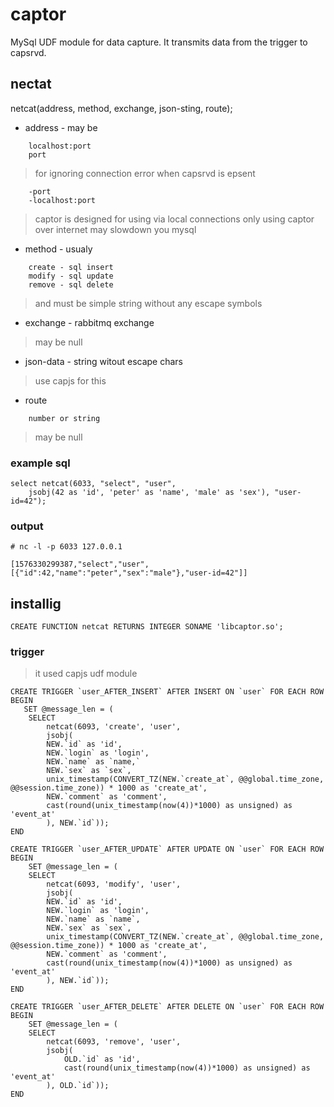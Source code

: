 # captor

MySql UDF module for data capture. It transmits data from the trigger to capsrvd.

## nectat

netcat(address, method, exchange, json-sting, route);

* address - may be
```
    localhost:port
    port
```
> for ignoring connection error when capsrvd is epsent
```
    -port 
    -localhost:port
```
>captor is designed for using via local connections only
>	using captor over internet may slowdown you mysql

* method - usualy
```
    create - sql insert
    modify - sql update
    remove - sql delete
```
> and must be simple string
> without any escape symbols

* exchange - rabbitmq exchange
> may be null

* json-data - string witout escape chars

> use capjs for this

* route
```
    number or string
```
> may be null

### example sql
```
select netcat(6033, "select", "user", 
    jsobj(42 as 'id', 'peter' as 'name', 'male' as 'sex'), "user-id=42");
```
### output
```
# nc -l -p 6033 127.0.0.1
```
```
[1576330299387,"select","user",[{"id":42,"name":"peter","sex":"male"},"user-id=42"]]
```

## installig
```
CREATE FUNCTION netcat RETURNS INTEGER SONAME 'libcaptor.so';
```

### trigger
> it used capjs udf module
```
CREATE TRIGGER `user_AFTER_INSERT` AFTER INSERT ON `user` FOR EACH ROW
BEGIN
   SET @message_len = (
    SELECT 
        netcat(6093, 'create', 'user',
        jsobj(
        NEW.`id` as 'id',
        NEW.`login` as 'login',
        NEW.`name` as `name,`
        NEW.`sex` as `sex`,
        unix_timestamp(CONVERT_TZ(NEW.`create_at`, @@global.time_zone, @@session.time_zone)) * 1000 as 'create_at',
        NEW.`comment` as 'comment',
        cast(round(unix_timestamp(now(4))*1000) as unsigned) as 'event_at'
        ), NEW.`id`));
END
```
```
CREATE TRIGGER `user_AFTER_UPDATE` AFTER UPDATE ON `user` FOR EACH ROW
BEGIN
    SET @message_len = (
    SELECT
        netcat(6093, 'modify', 'user',
        jsobj(
        NEW.`id` as 'id',
        NEW.`login` as 'login',
        NEW.`name` as `name`,
        NEW.`sex` as `sex`,
        unix_timestamp(CONVERT_TZ(NEW.`create_at`, @@global.time_zone, @@session.time_zone)) * 1000 as 'create_at',
        NEW.`comment` as 'comment',
        cast(round(unix_timestamp(now(4))*1000) as unsigned) as 'event_at'
        ), NEW.`id`));
END
```
```
CREATE TRIGGER `user_AFTER_DELETE` AFTER DELETE ON `user` FOR EACH ROW
BEGIN
    SET @message_len = (
    SELECT
        netcat(6093, 'remove', 'user',
        jsobj(
            OLD.`id` as 'id',
            cast(round(unix_timestamp(now(4))*1000) as unsigned) as 'event_at'
        ), OLD.`id`));
END
```